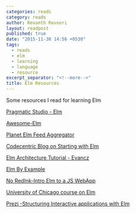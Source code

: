```yaml
---
categories: reads
category: reads
author: Revanth Revoori
layout: readpost
published: true
date: "2015-11-30 14:56 +0530"
tags: 
  - reads
  - elm
  - learning
  - language
  - resource
excerpt_separator: "<!--more-->"
title: Elm Resources
---
```




Some resources I read for learning Elm

<a class="embedly-card" href="https://pragmaticstudio.com/blog/2014/12/19/getting-started-with-elm">Pragmatic Studio - Elm  <i class="fa fa-external-link"></i></a>

<a class="embedly-card" href="https://github.com/isRuslan/awesome-elm">Awesome-Elm  <i class="fa fa-external-link"></i></a>

<a class="embedly-card" href="http://planet.elm-lang.org/">Planet Elm Feed Aggregator  <i class="fa fa-external-link"></i></a>

<a class="embedly-card" href="https://blog.codecentric.de/en/2015/11/elm-friday-table-of-contents/">Codecentric Blog on Starting with Elm  <i class="fa fa-external-link"></i></a>

<a class="embedly-card" href="https://github.com/evancz/elm-architecture-tutorial">Elm Architecture Tutorial - Evancz  <i class="fa fa-external-link"></i></a>

<a class="embedly-card" href="http://elm-by-example.org/index.html">Elm By Example  <i class="fa fa-external-link"></i></a>

<a class="embedly-card" href="http://tech.noredink.com/post/126978281075/walkthrough-introducing-elm-to-a-js-web-app">No RedInk-Intro Elm to a JS WebApp  <i class="fa fa-external-link"></i></a>

<a class="embedly-card" href="https://www.classes.cs.uchicago.edu/archive/2015/winter/22300-1/Schedule.html">University of Chicago course on Elm  <i class="fa fa-external-link"></i></a>

<a class="embedly-card" href="https://prezi.com/c_vpoc2ufhkx/structuring-interactive-applications-with-elm/">Prezi -Structuring Interactive applications with Elm  <i class="fa fa-external-link"></i></a>
<!--more-->
